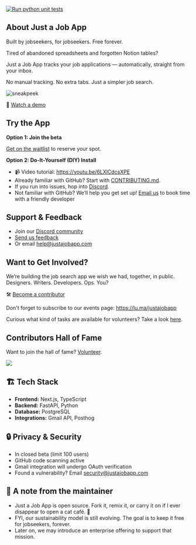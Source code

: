[![Run python unit tests](https://github.com/macro1/jobseeker-analytics/actions/workflows/pytest.yml/badge.svg)](https://github.com/macro1/jobseeker-analytics/actions/workflows/pytest.yml)

## **About Just a Job App**

Built by jobseekers, for jobseekers. Free forever.

Tired of abandoned spreadsheets and forgotten Notion tables?

Just a Job App tracks your job applications — automatically, straight from your inbox.

No manual tracking. No extra tabs. Just a simpler job search.

![sneakpeek](https://github.com/user-attachments/assets/ccfac1bd-ce57-4f62-894c-c55682ff2fb4)

🎥 [Watch a demo](https://youtube.com/shorts/YT7qzTh2Q7A?feature=share)

## **Try the App**

**Option 1: Join the beta**

[Get on the waitlist](https://app.formbricks.com/s/cmagfwkuu3f8bug01e340supq) to reserve your spot.

**Option 2: Do-It-Yourself (DIY) Install**
-  📹 Video tutorial: https://youtu.be/6LXlCdcsXPE 
- Already familiar with GitHub? Start with [CONTRIBUTING.md](https://github.com/lnovitz/jobseeker-analytics/blob/main/CONTRIBUTING.md).
- If you run into issues, hop into [Discord](https://discord.gg/gsdpMchCam).
- Not familiar with GitHub? We’ll help you get set up! [Email us](mailto:help@justajobapp.com?subject=Help%20Running%20App%20On%20Personal%20Computer) to book time with a friendly developer

## **Support & Feedback**

- Join our [Discord community](https://discord.gg/gsdpMchCam)
- [Send us feedback](https://docs.google.com/forms/d/e/1FAIpQLSeTJB5JDo-SNdVn2Ga3caExaYlwempeYHhWbEiao3jNCWXogQ/viewform?usp=sharing)
- Or email [help@justajobapp.com](mailto:help@justajobapp.com)

## Want to Get Involved?
We’re building the job search app we wish we had, together, in public.
Designers. Writers. Developers. Ops. You?

🛠 [Become a contributor](https://app.formbricks.com/s/tq4y6lav6f3qdb4mkoiyslpn)

Don't forget to subscribe to our events page: https://lu.ma/justajobapp

Curious what kind of tasks are available for volunteers? Take a look [here](https://github.com/just-a-job-app/jobseeker-analytics/issues?q=is%3Aissue%20state%3Aopen%20label%3A%22help%20wanted%22%20no%3Aassignee).

## Contributors Hall of Fame
Want to join the hall of fame? [Volunteer](https://app.formbricks.com/s/tq4y6lav6f3qdb4mkoiyslpn). 

<a href="https://github.com/just-a-job-app/jobseeker-analytics/graphs/contributors">
  <img src="https://contrib.rocks/image?repo=just-a-job-app/jobseeker-analytics" />
</a>

##  🏗 **Tech Stack**

- **Frontend:** Next.js, TypeScript
- **Backend:** FastAPI, Python
- **Database:** PostgreSQL
- **Integrations:** Gmail API, Posthog

## 🔒 **Privacy & Security**

- In closed beta (limit 100 users)
- GitHub code scanning active
- Gmail integration will undergo OAuth verification
- Found a vulnerability? Email security@justajobapp.com

## 📢 **A note from the maintainer**

- Just a Job App is open source. Fork it, remix it, or carry it on if I ever disappear to open a cat café. 🐾
- FYI, our sustainability model is still evolving. The goal is to keep it free for jobseekers, forever.
- Later on, we may introduce an enterprise offering to support that mission.

